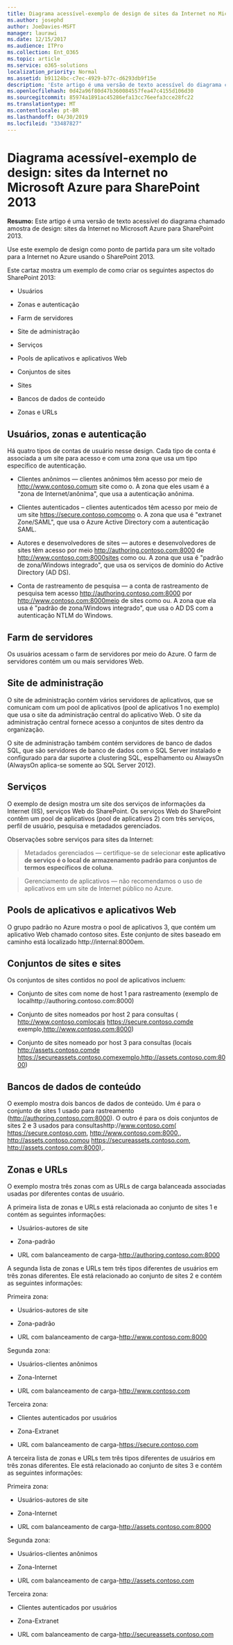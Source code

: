 ```yaml
---
title: Diagrama acessível-exemplo de design de sites da Internet no Microsoft Azure para SharePoint 2013
ms.author: josephd
author: JoeDavies-MSFT
manager: laurawi
ms.date: 12/15/2017
ms.audience: ITPro
ms.collection: Ent_O365
ms.topic: article
ms.service: o365-solutions
localization_priority: Normal
ms.assetid: b91124bc-c7ec-4929-b77c-d6293db9f15e
description: 'Este artigo é uma versão de texto acessível do diagrama chamado amostra de design: sites da Internet no Microsoft Azure para SharePoint 2013.'
ms.openlocfilehash: 0d42a96f80d47b360084557fea47c4155d106d30
ms.sourcegitcommit: 85974a1891ac45286efa13cc76eefa3cce28fc22
ms.translationtype: MT
ms.contentlocale: pt-BR
ms.lasthandoff: 04/30/2019
ms.locfileid: "33487827"
---
```

# <a name="accessible-diagram---design-sample-internet-sites-in-microsoft-azure-for-sharepoint-2013"></a>Diagrama acessível-exemplo de design: sites da Internet no Microsoft Azure para SharePoint 2013

**Resumo:** Este artigo é uma versão de texto acessível do diagrama chamado amostra de design: sites da Internet no Microsoft Azure para SharePoint 2013.
  
Use este exemplo de design como ponto de partida para um site voltado para a Internet no Azure usando o SharePoint 2013.
  
Este cartaz mostra um exemplo de como criar os seguintes aspectos do SharePoint 2013:
  
- Usuários
    
- Zonas e autenticação
    
- Farm de servidores
    
- Site de administração
    
- Serviços
    
- Pools de aplicativos e aplicativos Web
    
- Conjuntos de sites
    
- Sites
    
- Bancos de dados de conteúdo
    
- Zonas e URLs
    
## <a name="users-zones-and-authentication"></a>Usuários, zonas e autenticação

Há quatro tipos de contas de usuário nesse design. Cada tipo de conta é associada a um site para acesso e com uma zona que usa um tipo específico de autenticação. 
  
- Clientes anônimos — clientes anônimos têm acesso por meio de http://www.contoso.comum site como o. A zona que eles usam é a "zona de Internet/anônima", que usa a autenticação anônima.
    
- Clientes autenticados – clientes autenticados têm acesso por meio de um site https://secure.contoso.comcomo o. A zona que usa é "extranet Zone/SAML", que usa o Azure Active Directory com a autenticação SAML.
    
- Autores e desenvolvedores de sites — autores e desenvolvedores de sites têm acesso por meio http://authoring.contoso.com:8000 de http://www.contoso.com:8000sites como ou. A zona que usa é "padrão de zona/Windows integrado", que usa os serviços de domínio do Active Directory (AD DS).
    
- Conta de rastreamento de pesquisa — a conta de rastreamento de pesquisa tem acesso http://authoring.contoso.com:8000 por http://www.contoso.com:8000meio de sites como ou. A zona que ela usa é "padrão de zona/Windows integrado", que usa o AD DS com a autenticação NTLM do Windows.
    
## <a name="server-farm"></a>Farm de servidores

Os usuários acessam o farm de servidores por meio do Azure. O farm de servidores contém um ou mais servidores Web.
  
## <a name="administration-site"></a>Site de administração

O site de administração contém vários servidores de aplicativos, que se comunicam com um pool de aplicativos (pool de aplicativos 1 no exemplo) que usa o site da administração central do aplicativo Web. O site da administração central fornece acesso a conjuntos de sites dentro da organização.
  
O site de administração também contém servidores de banco de dados SQL, que são servidores de banco de dados com o SQL Server instalado e configurado para dar suporte a clustering SQL, espelhamento ou AlwaysOn (AlwaysOn aplica-se somente ao SQL Server 2012).
  
## <a name="services"></a>Serviços

O exemplo de design mostra um site dos serviços de informações da Internet (IIS), serviços Web do SharePoint. Os serviços Web do SharePoint contêm um pool de aplicativos (pool de aplicativos 2) com três serviços, perfil de usuário, pesquisa e metadados gerenciados.
  
Observações sobre serviços para sites da Internet:
  
> Metadados gerenciados — certifique-se de selecionar **este aplicativo de serviço é o local de armazenamento padrão para conjuntos de termos específicos de coluna**.
    
> Gerenciamento de aplicativos — não recomendamos o uso de aplicativos em um site de Internet público no Azure.
    
## <a name="application-pools-and-web-applications"></a>Pools de aplicativos e aplicativos Web

O grupo padrão no Azure mostra o pool de aplicativos 3, que contém um aplicativo Web chamado contoso sites. Este conjunto de sites baseado em caminho está localizado http://internal:8000em.
  
## <a name="site-collections-and-sites"></a>Conjuntos de sites e sites

Os conjuntos de sites contidos no pool de aplicativos incluem:
  
- Conjunto de sites com nome de host 1 para rastreamento (exemplo de localhttp://authoring.contoso.com:8000)
    
- Conjunto de sites nomeados por host 2 para consultas ( http://www.contoso.comlocais https://secure.contoso.comde exemplo,http://www.contoso.com:8000)
    
- Conjunto de sites nomeado por host 3 para consultas (locais http://assets.contoso.comde https://secureassets.contoso.comexemplo,http://assets.contoso.com:8000)
    
## <a name="content-databases"></a>Bancos de dados de conteúdo

O exemplo mostra dois bancos de dados de conteúdo. Um é para o conjunto de sites 1 usado para rastreamento (http://authoring.contoso.com:8000). O outro é para os dois conjuntos de sites 2 e 3 usados para consultashttp://www.contoso.com( https://secure.contoso.com, http://www.contoso.com:8000,, http://assets.contoso.comou https://secureassets.contoso.com, http://assets.contoso.com:8000),.
  
## <a name="zones-and-urls"></a>Zonas e URLs

O exemplo mostra três zonas com as URLs de carga balanceada associadas usadas por diferentes contas de usuário. 
  
A primeira lista de zonas e URLs está relacionada ao conjunto de sites 1 e contém as seguintes informações:
  
- Usuários-autores de site
    
- Zona-padrão
    
- URL com balanceamento de carga-http://authoring.contoso.com:8000
    
A segunda lista de zonas e URLs tem três tipos diferentes de usuários em três zonas diferentes. Ele está relacionado ao conjunto de sites 2 e contém as seguintes informações:
  
Primeira zona:
  
- Usuários-autores de site
    
- Zona-padrão
    
- URL com balanceamento de carga-http://www.contoso.com:8000
    
Segunda zona:
  
- Usuários-clientes anônimos
    
- Zona-Internet
    
- URL com balanceamento de carga-http://www.contoso.com
    
Terceira zona:
  
- Clientes autenticados por usuários
    
- Zona-Extranet
    
- URL com balanceamento de carga-https://secure.contoso.com
    
A terceira lista de zonas e URLs tem três tipos diferentes de usuários em três zonas diferentes. Ele está relacionado ao conjunto de sites 3 e contém as seguintes informações:
  
Primeira zona:
  
- Usuários-autores de site
    
- Zona-Internet
    
- URL com balanceamento de carga-http://assets.contoso.com:8000
    
Segunda zona:
  
- Usuários-clientes anônimos
    
- Zona-Internet
    
- URL com balanceamento de carga-http://assets.contoso.com
    
Terceira zona:
  
- Clientes autenticados por usuários
    
- Zona-Extranet
    
- URL com balanceamento de carga-http://secureassets.contoso.com
    

